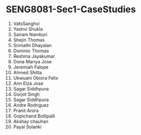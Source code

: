# SENG8081-Sec1-CaseStudies

1. VatsSanghvi
2. Yashvi Shukla
3. Sairam Namburi
4. Shejin Thomas
5. Srimathi Dhayalan
6. Dominic Thomas
7. Reshma Jayakumar
8. Dona Mariya Jose
9. Jeremiah Falope
10. Ahmed Shitta
11. Ukwuani Obiora Felix
12. Ann Elza Jose
13. Sagar Siddhpura
14. Gurjot Singh
15. Sagar Siddhpura
16. Andre Rodriguez
17. Pranit Arora
18. Gopichand Bollipalli
19. Akshay chauhan
20. Payal Solanki
